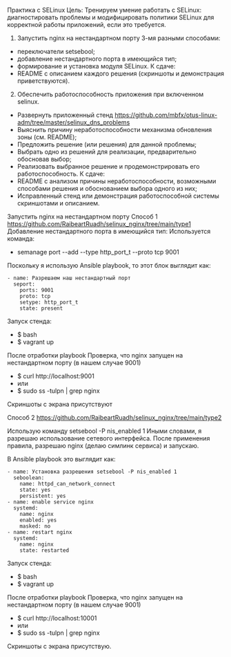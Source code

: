 Практика с SELinux
Цель: Тренируем умение работать с SELinux: диагностировать проблемы и модифицировать политики SELinux для корректной работы приложений, если это требуется.
1. Запустить nginx на нестандартном порту 3-мя разными способами:
- переключатели setsebool;
- добавление нестандартного порта в имеющийся тип;
- формирование и установка модуля SELinux.
К сдаче:
- README с описанием каждого решения (скриншоты и демонстрация приветствуются).

2. Обеспечить работоспособность приложения при включенном selinux.
- Развернуть приложенный стенд
https://github.com/mbfx/otus-linux-adm/tree/master/selinux_dns_problems
- Выяснить причину неработоспособности механизма обновления зоны (см. README);
- Предложить решение (или решения) для данной проблемы;
- Выбрать одно из решений для реализации, предварительно обосновав выбор;
- Реализовать выбранное решение и продемонстрировать его работоспособность.
К сдаче:
- README с анализом причины неработоспособности, возможными способами решения и обоснованием выбора одного из них;
- Исправленный стенд или демонстрация работоспособной системы скриншотами и описанием.

Запустить nginx на нестандартном порту
Способ 1 https://github.com/RaibeartRuadh/selinux_nginx/tree/main/type1
Добавление нестандартного порта в имеющийся тип:
Используется команда:
- semanage port --add --type http_port_t --proto tcp 9001

Поскольку я использую Ansible playbook, то этот блок выглядит как:

    - name: Разрешаем наш нестандартный порт
      seport:
        ports: 9001
        proto: tcp
        setype: http_port_t
        state: present
Запуск стенда:
- $ bash
- $ vagrant up

После отработки playbook
Проверка, что nginx запущен на нестандартном порту (в нашем случае 9001)
- $ curl http://localhost:9001
- или
- $ sudo ss -tulpn | grep nginx

Скриншоты с экрана присутствуют

Способ 2 https://github.com/RaibeartRuadh/selinux_nginx/tree/main/type2

Использую команду setsebool -P nis_enabled 1
Иными словами, я разрешаю использование сетевого интерфейса. После применения правила, разрешаю nginx (делаю симлинк сервиса) и запускаю.

В Ansible playbook это выглядит как:

    - name: Установка разрешения setsebool -P nis_enabled 1
      seboolean:
        name: httpd_can_network_connect
        state: yes
        persistent: yes       
    - name: enable service nginx
      systemd:
        name: nginx
        enabled: yes
        masked: no      
    - name: restart nginx
      systemd:
        name: nginx
        state: restarted

Запуск стенда:
- $ bash
- $ vagrant up

После отработки playbook
Проверка, что nginx запущен на нестандартном порту (в нашем случае 9001)
- $ curl http://localhost:10001
- или
- $ sudo ss -tulpn | grep nginx

Скриншоты с экрана присутствую.






